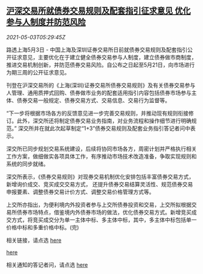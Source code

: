 <!--1620019863000-->
[沪深交易所就债券交易规则及配套指引征求意见 优化参与人制度并防范风险](https://cn.reuters.com/article/china-exchanges-bonds-rules-0503-idCNKBS2CK08P)
------

<div><i>2021-05-03T05:29:45Z</i></div><p>路透上海5月3日 - 中国上海及深圳证券交易所日前就债券交易规则及配套指引公开征求意见，主要优化在于建立健全债券交易参与人制度，建立债券做市商制度，推进交易机制创新，并防范债券交易风险。自公布之日起至5月21日，向市场进行为期三周的公开征求意见。</p><p>刊登在沪深交易所的《上海(深圳)证券交易所债券交易规则》及有关债券交易参与人管理、通用质押式回购、债券做市业务的配套适用指引内容包括债券市场参与主体、债券交易一般规定、债券交易方式、交易信息、交易行为监督等。</p><p>“下一步将根据市场各方的反馈意见进一步完善交易规则，并推动现有规则衔接修订。此外，深交所还将制定债券交易业务指南，对业务流程和操作细节进行明确规范。” 深交所并在就此次起草制定“1+3”债券交易规则及配套业务指引答记者问中表示。</p><p>深交所已同步规划交易系统建设，后续将协同市场各方，周密计划并严格执行相关工作方案，做细做实各项具体工作，有序推动市场技术改造准备，争取实现规则和系统的同步就绪。</p><p>深交所表示，《债券交易规则》对现券交易机制优化安排包括丰富债券交易方式，新增询价成交、竞买成交交易方式， 还提升债券交易结算灵活性、规范债券交易申报要素、调整债券交易计价方式、调整交易价格管理方式等。</p><p>上交所亦指出，为便利境内外投资者参与上交所债券投资和交易，上交所拟根据交易所债券市场特点，借鉴境内外债券市场的做法，优化债券交易方式。新增竞买成交方式，将竞买成交分为单一主体中标、多主体中标，其中，多主体中标包括单一价格中标和多重价格中标。(完)</p><p>相关链接，请点选 <a href="http://www.sse.com.cn/aboutus/mediacenter/hotandd/c/c_20210430_5448908.shtml">here</a></p><p><a href="http://www.szse.cn/disclosure/notice/t20210430_585757.html">here</a></p><p>相关通知的答记者问，请点选 <a href="https://mp.weixin.qq.com/s?__biz=MjM5MDA1Njg0Ng==&amp;mid=2650390538&amp;idx=1&amp;sn=22d6b67ae320f2d49093f6865814244e&amp;chksm=be47c8eb893041fd82bacf50e47a8c8511ef2d3dce678ecbf8fce3f0a656c50d70d10395edf0&amp;mpshare=1&amp;scene=1&amp;srcid=0503qM8DSvQi6yirt3eSZoUN&amp;sharer_sharetime=1620006027485&amp;sharer_shareid=9cd9c9ab56f66d24bf91a558ccaa08d4&amp;exportkey=AWqdAvDNKqfq8945ljUmsuw%3D&amp;pass_ticket=5%2BMIRXab%2FaZ5RG2GHMnE8C1PZst29Tuhq4RU4sdUz%2F8KOOBekmAz0%2FqJaYdn8z1y&amp;wx_header=0#rd">here</a></p>

